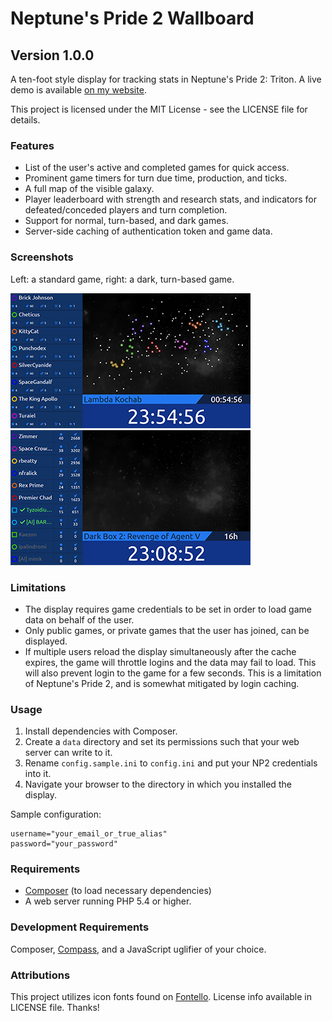 # Neptune's Pride 2 Wallboard #
## Version 1.0.0 ##
A ten-foot style display for tracking stats in Neptune's Pride 2: Triton. A live
demo is available [on my website](http://www.brandonjd.net/np2/).

This project is licensed under the MIT License - see the LICENSE file for
details.

### Features ###
* List of the user's active and completed games for quick access.
* Prominent game timers for turn due time, production, and ticks.
* A full map of the visible galaxy.
* Player leaderboard with strength and research stats, and indicators for
  defeated/conceded players and turn completion.
* Support for normal, turn-based, and dark games.
* Server-side caching of authentication token and game data.

### Screenshots ###
Left: a standard game, right: a dark, turn-based game.

![Screenshot](scr_std.png "Normal game") ![Screenshot](scr_dark.png "Dark game")

### Limitations ###
* The display requires game credentials to be set in order to load game data on
  behalf of the user.
* Only public games, or private games that the user has joined, can be
  displayed.
* If multiple users reload the display simultaneously after the cache expires,
  the game will throttle logins and the data may fail to load. This will also
	prevent login to the game for a few seconds. This is a limitation of
	Neptune's Pride 2, and is somewhat mitigated by login caching.

### Usage ###
1. Install dependencies with Composer.
2. Create a `data` directory and set its permissions such that your web server
   can write to it.
3. Rename `config.sample.ini` to `config.ini` and put your NP2 credentials into
   it.
4. Navigate your browser to the directory in which you installed the display.

Sample configuration:
```
username="your_email_or_true_alias"
password="your_password"
```

### Requirements ###
* [Composer](https://getcomposer.org/) (to load necessary dependencies)
* A web server running PHP 5.4 or higher.

### Development Requirements ###
Composer, [Compass](http://compass-style.org/), and a JavaScript uglifier of
your choice.

### Attributions ###
This project utilizes icon fonts found on [Fontello](http://fontello.com).
License info available in LICENSE file. Thanks!
